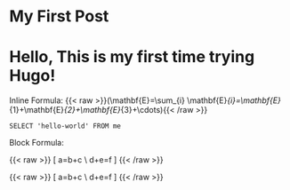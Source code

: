 # My First Post

# Hello, This is my first time trying Hugo!

Inline Formula: {{< raw >}}\(\mathbf{E}=\sum_{i} \mathbf{E}_{i}=\mathbf{E}_{1}+\mathbf{E}_{2}+\mathbf{E}_{3}+\cdots\){{< /raw >}}

```
SELECT 'hello-world' FROM me
```

Block Formula:

{{< raw >}}
\[ a=b+c \\ d+e=f \]
{{< /raw >}}

{{< raw >}}
\[ a=b+c \\ d+e=f \]
{{< /raw >}}
